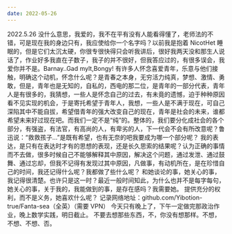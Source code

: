 ```yaml
---
date: 2022-05-26
---
```


2022.5.26
没什么意思，我爱的，我不在平有没有人能看得懂了，老师法的不错，可是现在我的身边只有，我应使给你一个名字吗？以前我是抱着 NicotHet 睡眠的，但是它们太沉太硬，你很专很快得只会听我讲后，很好我两天没和那生人说话了，作业好多我直在子数子，我子的并不很好，但我答应过的，有很多误会，我爱你并不是。Barnay..Gad mylt,Bongy!
有许多人怀念喜爱青年，乐意与他们接触，明确这个动机，怀念什么呢？是青春之本身，无穷活力纯真，梦想、激情、勇敢，但是，青年也是无知的，自私的，西电的那二位，是青年的一部分代表，青年人是有很多的，我猜想，一些人是怀念自己的过去，有未竟的遗憾，迫于种种原因看不见实现的机会，于是寄托希望于青年人，我想，一些人是不满于现在，可自己深陷其中不能自拔，希望借青年的强大改变自己的现在，青年是社会的未来，谁都希望未来好过现在吧。而我们一定不是“纯”的。整体的，我们要分化成社会的各个部分，有强盗，有法官，有高尚的人，有卑劣的人，下一代会不会有所改意呢？鲁迅说：“救救孩子...”是既有希望，也有无奈的吧我要成为哪一个部分呢？
我的表达，是只有在表达时才有的思想的表现，还是长久思索的结果呢？认为正确的事情而不去做，很多时候自己不能够解释其中原因，解决这个问题，通过发泄、通过鼓舞、通过忘却，但我不记得有发现过其中原因，凡做事，有动机所在，是在珍惜自己的时间，我还记得什么呢？我都做了些什么呢？
和她谈论的事，她关心的事，我记得很清楚。也许只是这一时？最近一般时间知此，为什么也并不是每字每句，她关心的事，关于我的，我能做到的事，是存在感吗？我需要她。
提供充分的权利，而不是义务，她喜欢什么呢？
记录网络地址：github.com/Yibotion-true/Fanta-sea（全英）（需要 VPN）
今天只有晚上了，下午一定做完那政治作业，晚上数学实践，明日截止。
不要去想那些东西，不，你没有想那样。不想，不想、不想、否。
